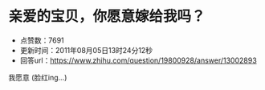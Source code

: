 # 亲爱的宝贝，你愿意嫁给我吗？
- 点赞数：7691
- 更新时间：2011年08月05日13时24分12秒
- 回答url：https://www.zhihu.com/question/19800928/answer/13002893
<body>
 <p data-pid="Obz3LWhm">我愿意 (脸红ing...)</p>
</body>